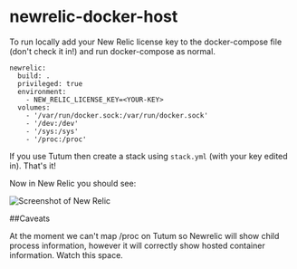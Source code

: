 # newrelic-docker-host

To run locally add your New Relic license key to the docker-compose file (don't check it in!) and run docker-compose as normal.

```
newrelic:
  build: .
  privileged: true
  environment:
    - NEW_RELIC_LICENSE_KEY=<YOUR-KEY>
  volumes:
    - '/var/run/docker.sock:/var/run/docker.sock'
    - '/dev:/dev'
    - '/sys:/sys'
    - '/proc:/proc'
```    

If you use Tutum then create a stack using `stack.yml` (with your key edited in). That's it!

Now in New Relic you should see:

![Screenshot of New Relic](https://www.dropbox.com/s/k6s5lzr0j4pvdmr/Screenshot%202015-06-16%2021.14.21.png?dl=0)

##Caveats

At the moment we can't map /proc on Tutum so Newrelic will show child process information, however it will correctly show hosted container information. Watch this space.

